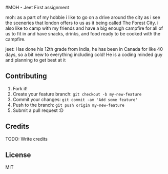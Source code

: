 
#MOH - Jeet         First assignment 

moh: as a part of my hobbie i like to go on a drive around the city as i see the sceneries that london offers to us as it being called The Forest City. i also like to camp with my friends and have a big enough campfire for all of us to fit in and have snacks, drinks, and food ready to be cooked with the campfire. 


jeet: Has done his 12th grade from India, he has been in Canada for like 40 days, so a bit new to everything including cold! He is a coding minded guy and planning to get best at it

## Contributing

1. Fork it!
2. Create your feature branch: `git checkout -b my-new-feature`
3. Commit your changes: `git commit -am 'Add some feature'`
4. Push to the branch: `git push origin my-new-feature`
5. Submit a pull request :D


## Credits

TODO: Write credits

## License

MIT

